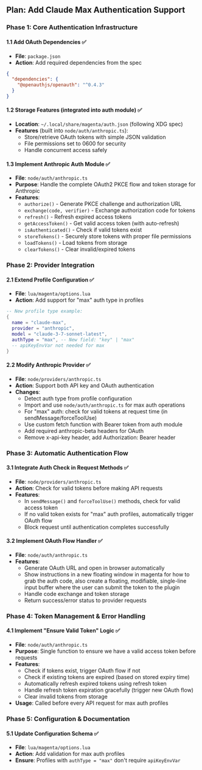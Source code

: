 ## Plan: Add Claude Max Authentication Support

### Phase 1: Core Authentication Infrastructure

#### 1.1 Add OAuth Dependencies ✅

- **File**: `package.json`
- **Action**: Add required dependencies from the spec

```json
{
  "dependencies": {
    "@openauthjs/openauth": "^0.4.3"
  }
}
```

#### 1.2 Storage Features (integrated into auth module) ✅

- **Location**: `~/.local/share/magenta/auth.json` (following XDG spec)
- **Features** (built into `node/auth/anthropic.ts`):
  - Store/retrieve OAuth tokens with simple JSON validation
  - File permissions set to 0600 for security
  - Handle concurrent access safely

#### 1.3 Implement Anthropic Auth Module ✅

- **File**: `node/auth/anthropic.ts`
- **Purpose**: Handle the complete OAuth2 PKCE flow and token storage for Anthropic
- **Features**:
  - `authorize()` - Generate PKCE challenge and authorization URL
  - `exchange(code, verifier)` - Exchange authorization code for tokens
  - `refresh()` - Refresh expired access tokens
  - `getAccessToken()` - Get valid access token (with auto-refresh)
  - `isAuthenticated()` - Check if valid tokens exist
  - `storeTokens()` - Securely store tokens with proper file permissions
  - `loadTokens()` - Load tokens from storage
  - `clearTokens()` - Clear invalid/expired tokens

### Phase 2: Provider Integration

#### 2.1 Extend Profile Configuration ✅

- **File**: `lua/magenta/options.lua`
- **Action**: Add support for "max" auth type in profiles

```lua
-- New profile type example:
{
  name = "claude-max",
  provider = "anthropic",
  model = "claude-3-7-sonnet-latest",
  authType = "max", -- New field: "key" | "max"
  -- apiKeyEnvVar not needed for max
}
```

#### 2.2 Modify Anthropic Provider ✅

- **File**: `node/providers/anthropic.ts`
- **Action**: Support both API key and OAuth authentication
- **Changes**:
  - Detect auth type from profile configuration
  - Import and use `node/auth/anthropic.ts` for max auth operations
  - For "max" auth: check for valid tokens at request time (in sendMessage/forceToolUse)
  - Use custom fetch function with Bearer token from auth module
  - Add required anthropic-beta headers for OAuth
  - Remove x-api-key header, add Authorization: Bearer header

### Phase 3: Automatic Authentication Flow

#### 3.1 Integrate Auth Check in Request Methods ✅

- **File**: `node/providers/anthropic.ts`
- **Action**: Check for valid tokens before making API requests
- **Features**:
  - In `sendMessage()` and `forceToolUse()` methods, check for valid access token
  - If no valid token exists for "max" auth profiles, automatically trigger OAuth flow
  - Block request until authentication completes successfully

#### 3.2 Implement OAuth Flow Handler ✅

- **File**: `node/auth/anthropic.ts`
- **Features**:
  - Generate OAuth URL and open in browser automatically
  - Show instructions in a new floating window in magenta for how to grab the auth code, also create a floating, modifiable,
    single-line input buffer where the user can submit the token to the plugin
  - Handle code exchange and token storage
  - Return success/error status to provider requests

### Phase 4: Token Management & Error Handling

#### 4.1 Implement "Ensure Valid Token" Logic ✅

- **File**: `node/auth/anthropic.ts`
- **Purpose**: Single function to ensure we have a valid access token before requests
- **Features**:
  - Check if tokens exist, trigger OAuth flow if not
  - Check if existing tokens are expired (based on stored expiry time)
  - Automatically refresh expired tokens using refresh token
  - Handle refresh token expiration gracefully (trigger new OAuth flow)
  - Clear invalid tokens from storage
- **Usage**: Called before every API request for max auth profiles

### Phase 5: Configuration & Documentation

#### 5.1 Update Configuration Schema ✅

- **File**: `lua/magenta/options.lua`
- **Action**: Add validation for max auth profiles
- **Ensure**: Profiles with `authType = "max"` don't require `apiKeyEnvVar`
